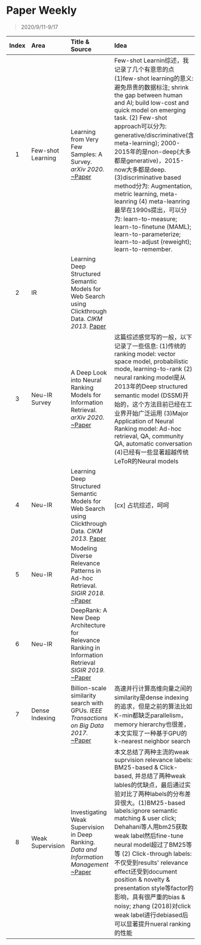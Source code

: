 # Paper Weekly

> 2020/9/11-9/17

|Index|Area|Title & Source|Idea|
|:---:|:--|:-------------|:---|
|1|Few-shot Learning|Learning from Very Few Samples: A Survey. *arXiv 2020.* [~Paper](https://arxiv.org/pdf/2009.02653.pdf)|Few-shot Learnin综述，我记录了几个有意思的点(1)few-shot learning的意义: 避免昂贵的数据标注; shrink the gap between human and AI; build low-cost and quick model on emerging task. (2) Few-shot approach可以分为: generative/discriminative(含meta-learning); 2000-2015年的是non-deep(大多都是generative)，2015-now大多都是deep. (3)discriminative based method分为: Augmentation, metric learning, meta-leanring (4) meta-leanring最早在1990s提出，可以分为: learn-to-measure; learn-to-finetune (MAML); learn-to-parameterize; learn-to-adjust (reweight); learn-to-remember.|
|2|IR|Learning Deep Structured Semantic Models for Web Search using Clickthrough Data. *CIKM 2013.* [Paper](https://www.microsoft.com/en-us/research/wp-content/uploads/2016/02/cikm2013_DSSM_fullversion.pdf)
|3|Neu-IR Survey|A Deep Look into Neural Ranking Models for Information Retrieval. *arXiv 2020.* [~Paper](https://arxiv.org/pdf/1903.06902.pdf)|这篇综述感觉写的一般，以下记录了一些信息: (1)传统的ranking model: vector space model, probabilistic mode, learning-to-rank (2) neural ranking model是从2013年的Deep structured semantic model (DSSM)开始的，这个方法目前已经在工业界开始广泛运用 (3)Major Application of Neural Ranking model: Ad-hoc retrieval, QA, community QA, automatic conversation (4)已经有一些显著超越传统LeToR的Neural models|
|4|Neu-IR|Learning Deep Structured Semantic Models for Web Search using Clickthrough Data. *CIKM 2013.* [Paper](https://www.microsoft.com/en-us/research/wp-content/uploads/2016/02/cikm2013_DSSM_fullversion.pdf)| [cx] 占坑综述，呵呵
|5|Neu-IR|Modeling Diverse Relevance Patterns in Ad-hoc Retrieval. *SIGIR 2018.* [~Paper](https://arxiv.org/pdf/1805.05737.pdf)|
|6|Neu-IR|DeepRank: A New Deep Architecture for Relevance Ranking in Information Retrieval *SIGIR 2019.* [~Paper](https://arxiv.org/pdf/1710.05649.pdf)|
|7|Dense Indexing|Billion-scale similarity search with GPUs. *IEEE Transactions on Big Data 2017.* [~Paper](https://arxiv.org/pdf/1702.08734.pdf)|高速并行计算高维向量之间的similarity是dense indexing的追求，但是之前的算法比如K-min都缺乏parallelism，memory hierarchy也很差，本文实现了一种基于GPU的k-nearest neighbor search|
|8|Weak Supervision|Investigating Weak Supervision in Deep Ranking. *Data and Information Management* [~Paper](https://content.sciendo.com/view/journals/dim/3/3/article-p155.xml?language=en)|本文总结了两种主流的weak suprvision relevance labels: BM25-based & Click-based, 并总结了两种weak lables的优缺点，最后通过实验对比了两种labels的分布差异很大。(1)BM25-based labels:ignore semantic matching & user click; Dehahani等人用bm25获取weak label然后fine-tune neural model超过了BM25等等 (2) Click-through labels: 不仅受到results' relevance effect还受到document position & novelty & presentation style等factor的影响，具有很严重的bias & noisy; zhang (2018)对click weak label进行debiased后可以显著提升nueral ranking的性能|
